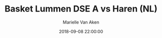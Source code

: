 ---
layout: album
title: Basket Lummen DSE A vs Haren (NL)
description: Geniet nog even na van alle acties uit de wedstrijd van de Dames A tegen Haren
date: 2018-09-08 22:00:00
cover: /albums/2018-09-08-Basket-Lummen-DSEA-haren-DSEA/thumbnails/DSC_0002.JPG
author: Marielle Van Aken 
pagination: 
  enabled: true
  images: true
  imageLayout: image
  itemsPerPage: 32
---